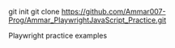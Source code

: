 git init
git clone https://github.com/Ammar007-Prog/Ammar_PlaywrightJavaScript_Practice.git

Playwright practice examples
